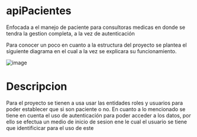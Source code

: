 # apiPacientes
Enfocada  a el manejo de paciente para consultoras medicas en donde se tendra la gestion completa, a la vez de autenticación

Para conocer un poco en cuanto a la estructura del proyecto se plantea el siguiente diagrama en el cual a la vez se explicara su funcionamiento.

![image](https://github.com/Nexcors/apiPacientes/assets/58233156/3a47e430-bfa3-46b6-8954-d80d13b6fa31)


# Descripcion
Para el proyecto se tienen a usa usar las entidades roles y usuarios para poder establecer que si son paciente o no. En cuanto a lo mencionado se tiene en cuenta el uso de autenticación para poder acceder a los datos, por ello se efectua un medio de inicio de sesion ene le cual el usuario se tiene que identificicar para el uso de este 
